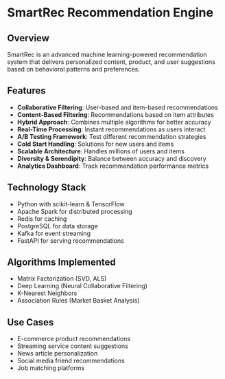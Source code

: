 # SmartRec Recommendation Engine

## Overview
SmartRec is an advanced machine learning-powered recommendation system that delivers personalized content, product, and user suggestions based on behavioral patterns and preferences.

## Features
- **Collaborative Filtering**: User-based and item-based recommendations
- **Content-Based Filtering**: Recommendations based on item attributes
- **Hybrid Approach**: Combines multiple algorithms for better accuracy
- **Real-Time Processing**: Instant recommendations as users interact
- **A/B Testing Framework**: Test different recommendation strategies
- **Cold Start Handling**: Solutions for new users and items
- **Scalable Architecture**: Handles millions of users and items
- **Diversity & Serendipity**: Balance between accuracy and discovery
- **Analytics Dashboard**: Track recommendation performance metrics

## Technology Stack
- Python with scikit-learn & TensorFlow
- Apache Spark for distributed processing
- Redis for caching
- PostgreSQL for data storage
- Kafka for event streaming
- FastAPI for serving recommendations

## Algorithms Implemented
- Matrix Factorization (SVD, ALS)
- Deep Learning (Neural Collaborative Filtering)
- K-Nearest Neighbors
- Association Rules (Market Basket Analysis)

## Use Cases
- E-commerce product recommendations
- Streaming service content suggestions
- News article personalization
- Social media friend recommendations
- Job matching platforms
